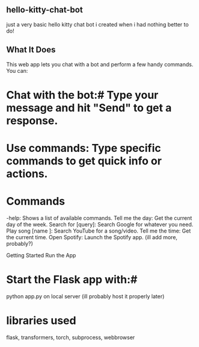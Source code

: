 ## hello-kitty-chat-bot
just a very basic hello kitty chat bot i created when i had nothing better to do!
## What It Does
This web app lets you chat with a bot and perform a few handy commands. You can:

# Chat with the bot:# Type your message and hit "Send" to get a response.
 # Use commands: Type specific commands to get quick info or actions.
# Commands #
-help: Shows a list of available commands.
Tell me the day: Get the current day of the week.
Search for [query]: Search Google for whatever you need.
Play song [name ]: Search YouTube for a song/video.
Tell me the time: Get the current time.
Open Spotify: Launch the Spotify app.
(ill add more, probably?)

Getting Started
Run the App

# Start the Flask app with:#
python app.py on local server (ill probably host it properly later)

# libraries used
flask, transformers, torch, subprocess, webbrowser

